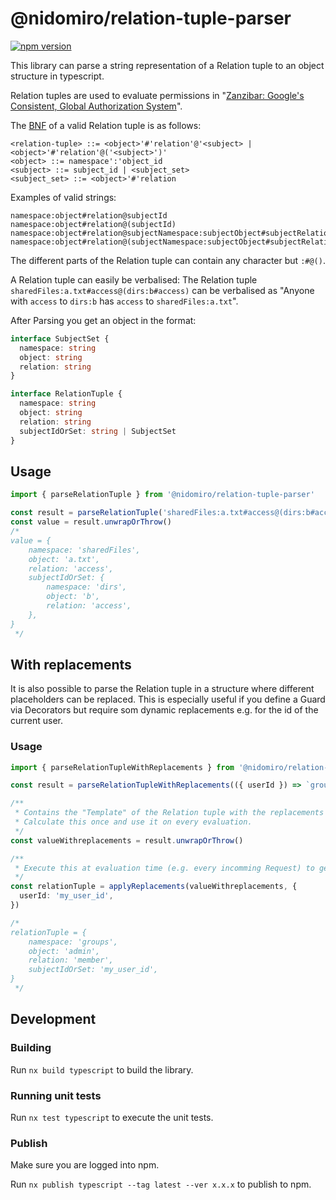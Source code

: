 # @nidomiro/relation-tuple-parser

[![npm version](https://badge.fury.io/js/@nidomiro%2Frelation-tuple-parser.svg)](https://www.npmjs.com/package/@nidomiro/relation-tuple-parser)

This library can parse a string representation of a Relation tuple to an object structure in typescript.

Relation tuples are used to evaluate permissions in "[Zanzibar: Google's Consistent, Global Authorization System](https://research.google/pubs/pub48190/)".

The [BNF](https://en.wikipedia.org/wiki/Backus%E2%80%93Naur_form) of a valid Relation tuple is as follows:

```BNF
<relation-tuple> ::= <object>'#'relation'@'<subject> | <object>'#'relation'@('<subject>')'
<object> ::= namespace':'object_id
<subject> ::= subject_id | <subject_set>
<subject_set> ::= <object>'#'relation
```

Examples of valid strings:

```
namespace:object#relation@subjectId
namespace:object#relation@(subjectId)
namespace:object#relation@subjectNamespace:subjectObject#subjectRelation
namespace:object#relation@(subjectNamespace:subjectObject#subjectRelation)
```

The different parts of the Relation tuple can contain any character but `:#@()`.

A Relation tuple can easily be verbalised:
The Relation tuple `sharedFiles:a.txt#access@(dirs:b#access)` can be verbalised as "Anyone with `access` to `dirs:b`
has `access` to `sharedFiles:a.txt`".

After Parsing you get an object in the format:

```ts
interface SubjectSet {
  namespace: string
  object: string
  relation: string
}

interface RelationTuple {
  namespace: string
  object: string
  relation: string
  subjectIdOrSet: string | SubjectSet
}
```

## Usage

```ts
import { parseRelationTuple } from '@nidomiro/relation-tuple-parser'

const result = parseRelationTuple('sharedFiles:a.txt#access@(dirs:b#access)')
const value = result.unwrapOrThrow()
/* 
value = {
    namespace: 'sharedFiles',
    object: 'a.txt',
    relation: 'access',
    subjectIdOrSet: {
        namespace: 'dirs',
        object: 'b',
        relation: 'access',
    },
}
 */
```

## With replacements

It is also possible to parse the Relation tuple in a structure where different placeholders can be replaced.
This is especially useful if you define a Guard via Decorators but require som dynamic replacements e.g. for the id of
the current user.

### Usage

```ts
import { parseRelationTupleWithReplacements } from '@nidomiro/relation-tuple-parser'

const result = parseRelationTupleWithReplacements(({ userId }) => `groups:admin#member@${userId}`)

/**
 * Contains the "Template" of the Relation tuple with the replacements defined above.
 * Calculate this once and use it on every evaluation.
 */
const valueWithreplacements = result.unwrapOrThrow()

/**
 * Execute this at evaluation time (e.g. every incomming Request) to get the actual Relation tuple to evaluate against.
 */
const relationTuple = applyReplacements(valueWithreplacements, {
  userId: 'my_user_id',
})

/*
relationTuple = {
    namespace: 'groups',
    object: 'admin',
    relation: 'member',
    subjectIdOrSet: 'my_user_id',
}
 */
```

## Development

### Building

Run `nx build typescript` to build the library.

### Running unit tests

Run `nx test typescript` to execute the unit tests.

### Publish

Make sure you are logged into npm.

Run `nx publish typescript --tag latest --ver x.x.x` to publish to npm.
